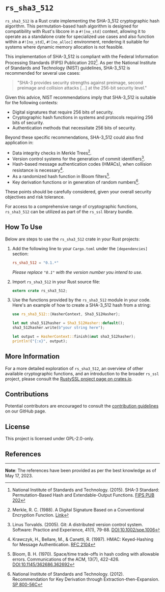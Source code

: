 # `rs_sha3_512`

`rs_sha3_512` is a Rust crate implementing the SHA-3_512 cryptographic hash algorithm. This permutation-based hash algorithm is designed for compatibility with Rust's libcore in a `#![no_std]` context, allowing it to operate as a standalone crate for specialized use cases and also function within a `#![no_std]`, `#![no_alloc]` environment, rendering it suitable for systems where dynamic memory allocation is not feasible.

This implementation of SHA-3_512 is compliant with the Federal Information Processing Standards (FIPS) Publication 202[^1]. As per the National Institute of Standards and Technology (NIST) guidelines, SHA-3_512 is recommended for several use cases:

> "SHA-3 provides security strengths against preimage, second preimage and collision attacks [...] at the 256-bit security level."

Given this advice, NIST recommendations imply that SHA-3_512 is suitable for the following contexts:

- Digital signatures that require 256 bits of security.
- Cryptographic hash functions in systems and protocols requiring 256 bits of security.
- Authentication methods that necessitate 256 bits of security.

Beyond these specific recommendations, SHA-3_512 could also find application in:

- Data integrity checks in Merkle Trees[^4].
- Version control systems for the generation of commit identifiers[^2].
- Hash-based message authentication codes (HMACs), when collision resistance is necessary[^3].
- As a randomized hash function in Bloom filters[^5].
- Key derivation functions or in generation of random numbers[^6].

These points should be carefully considered, given your overall security objectives and risk tolerance.

For access to a comprehensive range of cryptographic functions, `rs_sha3_512` can be utilized as part of the `rs_ssl` library bundle.

## How To Use

Below are steps to use the `rs_sha3_512` crate in your Rust projects:

1. Add the following line to your `Cargo.toml` under the `[dependencies]` section:

    ```toml
    rs_sha3_512 = "0.1.*"
    ```
   _Please replace `"0.1"` with the version number you intend to use._

2. Import `rs_sha3_512` in your Rust source file:

    ```rust
    extern crate rs_sha3_512;
    ```

3. Use the functions provided by the `rs_sha3_512` module in your code. Here's an example of how to create a SHA-3_512 hash from a string:

    ```rust
    use rs_sha3_512::{HasherContext, Sha3_512Hasher};

    let mut sha3_512hasher = Sha3_512Hasher::default();
    sha3_512hasher.write(b"your string here");

    let output = HasherContext::finish(&mut sha3_512hasher);
    println!("{:x}", output);
    ```

## More Information

For a more detailed exploration of `rs_sha3_512`, an overview of other available cryptographic functions, and an introduction to the broader `rs_ssl` project, please consult the [RustySSL project page on crates.io](https://crates.io/crates/rs_ssl).

## Contributions
Potential contributors are encouraged to consult the [contribution guidelines](https://github.com/RustySSL/rs_ssl/CONTRIBUTING.md) on our GitHub page.

## License

This project is licensed under GPL-2.0-only.

## References

[^1]: National Institute of Standards and Technology. (2015). SHA-3 Standard: Permutation-Based Hash and Extendable-Output Functions. [FIPS PUB 202](https://nvlpubs.nist.gov/nistpubs/FIPS/NIST.FIPS.202.pdf)

[^2]: Linus Torvalds. (2005). Git: A distributed version control system. Software: Practice and Experience, 41(1), 79-88. [DOI:10.1002/spe.1006](https://doi.org/10.1002/spe.1006)

[^3]: Krawczyk, H., Bellare, M., & Canetti, R. (1997). HMAC: Keyed-Hashing for Message Authentication. [RFC 2104](https://tools.ietf.org/html/rfc2104)

[^4]: Merkle, R. C. (1988). A Digital Signature Based on a Conventional Encryption Function. [Link](https://link.springer.com/content/pdf/10.1007/3-540-45961-8_24.pdf)

[^5]: Bloom, B. H. (1970). Space/time trade-offs in hash coding with allowable errors. Communications of the ACM, 13(7), 422-426. [DOI:10.1145/362686.362692](https://doi.org/10.1145/362686.362692)

[^6]: National Institute of Standards and Technology. (2012). Recommendation for Key Derivation through Extraction-then-Expansion. [SP 800-56C](https://nvlpubs.nist.gov/nistpubs/SpecialPublications/NIST.SP.800-56Cr1.pdf)

---
**Note**: The references have been provided as per the best knowledge as of May 17, 2023.

